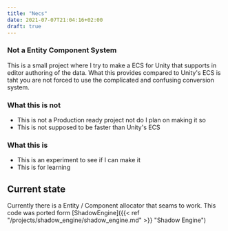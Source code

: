 ```yaml
---
title: "Necs"
date: 2021-07-07T21:04:16+02:00
draft: true
---
```


### **N**ot a **E**ntity **C**omponent **S**ystem
This is a small project where I try to make a ECS for Unity that supports in editor authoring of the data. What this provides compared to Unity's ECS is taht you are not forced to use the complicated and confusing conversion system.

### What this is not
 - This is not a Production ready project not do I plan on making it so
 - This is not supposed to be faster than Unity's ECS

### What this is
 - This is an experiment to see if I can make it
 - This is for learning

## Current state
Currently there is a Entity / Component allocator that seams to work. This code was ported form [ShadowEngine]({{< ref "/projects/shadow_engine/shadow_engine.md" >}} "Shadow Engine")